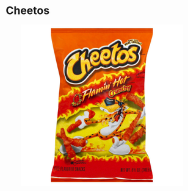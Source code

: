 <!DOCTYPE html>
<html lang="en">
  <head>
    <title>Cheetos</title>
    <meta charset="utf-8" />
  </head>
  <body>
    <h1>Cheetos</h1>
    <section>
      <figure>
        <img src= "img/Cheetos.jpg" alt = bag of cheetos />
      </figure>
    </section>
  </body>
</html>

